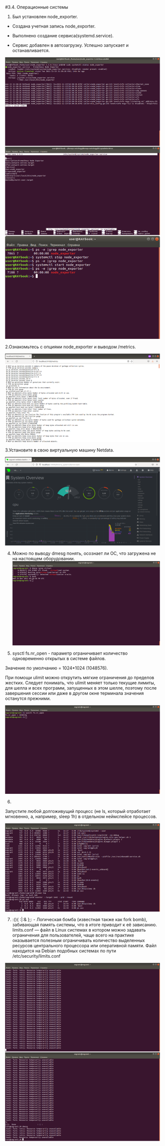 #3.4. Операционные системы
1. Был установлен node_exporter. 

- Создана учетная запись node_exporter.

- Выполнено создание сервиса(systemd.service).

- Сервис добавлен в автозагрузку. Успешно запускает и останавливается.

![Screen1](https://github.com/emilsuleymanov/devops-netology/blob/main/03-sysadmin-04-os/screen1.png)
![Screen2](https://github.com/emilsuleymanov/devops-netology/blob/main/03-sysadmin-04-os/screen2.png)
![Screen3](https://github.com/emilsuleymanov/devops-netology/blob/main/03-sysadmin-04-os/screen3.png)

2.Ознакомьтесь с опциями node_exporter и выводом /metrics.

![Screen4](https://github.com/emilsuleymanov/devops-netology/blob/main/03-sysadmin-04-os/screen4.png)

3.Установите в свою виртуальную машину Netdata.

![Screen5](https://github.com/emilsuleymanov/devops-netology/blob/main/03-sysadmin-04-os/screen5.png)

4. Можно по выводу dmesg понять, осознает ли ОС, что загружена не на настоящем оборудовании.
![Screen6](https://github.com/emilsuleymanov/devops-netology/blob/main/03-sysadmin-04-os/screen6.png)

5. sysctl fs.nr_open -  параметр ограничивает количество одновременно открытых в системе файлов. 

Значение по умолчанию = 1024*1024 (1048576).

При помощи ulimit можно открутить мягкие ограничения до пределов жестких. Следует понимать, что ulimit меняет только текущие лимиты, для шелла и всех программ, запущенных в этом шелле, поэтому после завершения сессии или даже в другом окне терминала значения останутся прежними.

![Screen7](https://github.com/emilsuleymanov/devops-netology/blob/main/03-sysadmin-04-os/screen7.png)

6.
Запустите любой долгоживущий процесс (не ls, который отработает мгновенно, а, например, sleep 1h) в отдельном неймспейсе процессов.

![Screen8](https://github.com/emilsuleymanov/devops-netology/blob/main/03-sysadmin-04-os/screen8.png)

7. :(){ :|:& };: - Логическая бомба (известная также как fork bomb), забивающая память системы, что в итоге приводит к её зависанию.
limits.conf — файл в Linux системах в котором можно задавать ограничения для пользователей, чаще всего на практике оказывается полезным ограничивать количество выделенных ресурсов центрального процессора или оперативной памяти. Файл находится на Debian подобных системах по пути /etc/security/limits.conf

![Screen9](https://github.com/emilsuleymanov/devops-netology/blob/main/03-sysadmin-04-os/screen9.png)
![Screen10](https://github.com/emilsuleymanov/devops-netology/blob/main/03-sysadmin-04-os/screen10.png)
